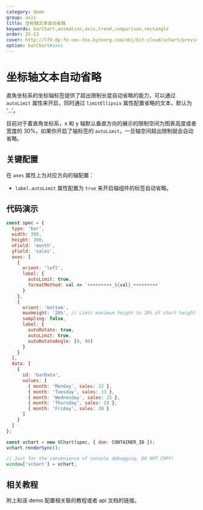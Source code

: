 ```yaml
---
category: demo
group: axis
title: 坐标轴文本自动省略
keywords: barChart,animation,axis,trend,comparison,rectangle
order: 25-13
cover: http://lf9-dp-fe-cms-tos.byteorg.com/obj/bit-cloud/vchart/preview/axis/axis-label-autoLimit.png
option: barChart#axes
---
```


# 坐标轴文本自动省略

直角坐标系的坐标轴标签提供了超出限制长度自动省略的能力，可以通过 `autoLimit` 属性来开启，同时通过 `limitEllipsis` 属性配置省略的文本，默认为 '...'。

目前对于着直角坐标系，x 和 y 轴默认垂直方向的展示的限制空间为图表高度或者宽度的 30%，如果你开启了轴标签的 `autoLimit`，一旦轴空间超出限制就会自动省略。

## 关键配置

在 `axes` 属性上为对应方向的轴配置：

- `label.autoLimit` 属性配置为 `true` 来开启轴组件的标签自动省略。

## 代码演示

```javascript livedemo
const spec = {
  type: 'bar',
  width: 300,
  height: 200,
  xField: 'month',
  yField: 'sales',
  axes: [
    {
      orient: 'left',
      label: {
        autoLimit: true,
        formatMethod: val => `+++++++++_${val}_+++++++++`
      }
    },
    {
      orient: 'bottom',
      maxHeight: '20%', // Limit maximum height to 20% of chart height
      sampling: false,
      label: {
        autoRotate: true,
        autoLimit: true,
        autoRotateAngle: [0, 90]
      }
    }
  ],
  data: [
    {
      id: 'barData',
      values: [
        { month: 'Monday', sales: 22 },
        { month: 'Tuesday', sales: 13 },
        { month: 'Wednesday', sales: 25 },
        { month: 'Thursday', sales: 29 },
        { month: 'Friday', sales: 38 }
      ]
    }
  ]
};

const vchart = new VChart(spec, { dom: CONTAINER_ID });
vchart.renderSync();

// Just for the convenience of console debugging, DO NOT COPY!
window['vchart'] = vchart;
```

## 相关教程

附上和该 demo 配置相关联的教程或者 api 文档的链接。
